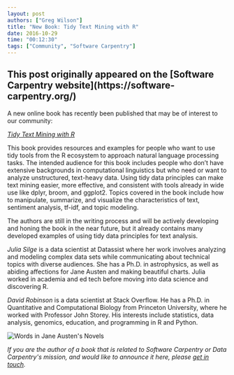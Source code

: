 ```yaml
---
layout: post
authors: ["Greg Wilson"]
title: "New Book: Tidy Text Mining with R"
date: 2016-10-29
time: "00:12:30"
tags: ["Community", "Software Carpentry"]
---
```


<h2>This post originally appeared on the [Software Carpentry website](https://software-carpentry.org/)</h2>

A new online book has recently been published that may be of interest to our community:

*[Tidy Text Mining with R](http://tidytextmining.com/)*

This book provides resources and examples for people who want to use
tidy tools from the R ecosystem to approach natural language
processing tasks. The intended audience for this book includes people
who don’t have extensive backgrounds in computational linguistics but
who need or want to analyze unstructured, text-heavy data. Using tidy
data principles can make text mining easier, more effective, and
consistent with tools already in wide use like dplyr, broom, and
ggplot2. Topics covered in the book include how to manipulate,
summarize, and visualize the characteristics of text, sentiment
analysis, tf-idf, and topic modeling.

The authors are still in the writing process and will be actively
developing and honing the book in the near future, but it already
contains many developed examples of using tidy data principles for
text analysis.

*Julia Silge* is a data scientist at Datassist where her work involves
analyzing and modeling complex data sets while communicating about
technical topics with diverse audiences. She has a Ph.D. in
astrophysics, as well as abiding affections for Jane Austen and making
beautiful charts. Julia worked in academia and ed tech before moving
into data science and discovering R.

*David Robinson* is a data scientist at Stack Overflow. He has a Ph.D.
in Quantitative and Computational Biology from Princeton University,
where he worked with Professor John Storey. His interests include
statistics, data analysis, genomics, education, and programming in R
and Python.

<img src="{{site.filesurl}}/2016/10/jane-austen.png" alt="Words in Jane Austen's Novels" />

*If you are the author of a book that is related to Software Carpentry
or Data Carpentry's mission, and would like to announce it here,
please [get in touch](mailto:{{site.contact}}).*
